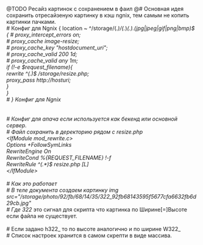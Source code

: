 @TODO  Ресайз картинок с сохранением в фаил
@# Основная идея сохранить отресайзеную картинку в кэш ngnix, тем самым не копить картинки пачками.
<br>
\# Конфиг для Ngnix {
location ~ ^/storage/(.*)/(.*)_(.*)\.(jpg|jpeg|gif|png|bmp)$ {
   \# proxy_intercept_errors      on; <br>
   \# proxy_cache                 image-resize;<br>
   \# proxy_cache_key             "$host$document_uri";<br>
   \# proxy_cache_valid           200 1d;<br>
   \# proxy_cache_valid           any 1m;<br>
  if (!-e $request_filename){<br>
		rewrite ^(.*)$ /storage/resize.php;<br>
		proxy_pass http://$host$uri;<br> 
	  }<br>
	}<br>
\# } Конфиг для Ngnix<br>
<br>
<br>
\# Конфиг для апача если используется как бекенд или основной сервер.<br>
\# Файл сохранить в деректорию рядом с resize.php<br>
\<IfModule mod_rewrite.c\><br>
  Options +FollowSymLinks<br>
  RewriteEngine On<br>
  RewriteCond %{REQUEST_FILENAME} !-f<br>
  RewriteRule ^(.*)$ resize.php [L]<br>
\<\/IfModule\><br>
<br>
\# Как это работает <br>
\# В теле документа создаем картинку img src="/storage/photo/92/fb/68/14/35/322_92fb68143595f5677cfa6632fb6d29cb.jpg"<br>
\# Где 322_ это сигнал для скрипта что картинка по Ширине[=]Высоте если файла не существует.<br>
<br>
\# Если задано h322_ то по высоте аналогично и по ширине W322_<br>
\# Cписок настроек хранится в самом скрепти в виде массива.<br>
